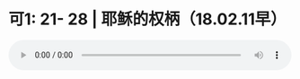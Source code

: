 # 可1: 21- 28 | 耶稣的权柄（18.02.11早）

<audio style="width: 100%;" preload="false" controls controlslist="nodownload"><source src="//cdn.simai.ml/audio/mp3/old/21887.mp3" type="audio/mpeg">Your browser does not support the audio element.</audio>


